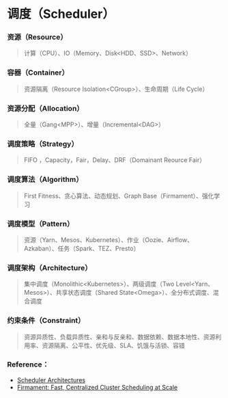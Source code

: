 # 调度（Scheduler）

### 资源（Resource）

> 计算（CPU）、IO（Memory、Disk&lt;HDD、SSD&gt;、Network）

### 容器（Container）

> 资源隔离（Resource Isolation&lt;CGroup&gt;）、生命周期（Life Cycle）

### 资源分配（Allocation）

> 全量（Gang&lt;MPP&gt;）、增量（Incremental&lt;DAG&gt;）

### 调度策略（Strategy）

> FIFO ，Capacity，Fair，Delay、DRF（Domainant Reource Fair）

### 调度算法（Algorithm）

> First Fitness、贪心算法、动态规划、Graph Base（Firmament）、强化学习

### 调度模型（Pattern）

> 资源（Yarn、Mesos、Kubernetes）、作业（Oozie、Airflow、Azkaban）、任务（Spark、TEZ、Presto）

### 调度架构（Architecture）

> 集中调度（Monolithic&lt;Kubernetes&gt;）、两级调度（Two Level&lt;Yarn、Mesos&gt;）、共享状态调度（Shared State&lt;Omega&gt;）、全分布式调度、混合调度

### 约束条件（Constraint）

> 资源异质性、负载异质性、亲和与反亲和、数据依赖、数据本地性、资源利用率、资源隔离、公平性、优先级、SLA、饥饿与活锁、容错



### Reference：

* [Scheduler Architectures](http://www.firmament.io/blog/scheduler-architectures.html)
* [Firmament: Fast, Centralized Cluster Scheduling at Scale](https://www.usenix.org/conference/osdi16/technical-sessions/presentation/gog)

